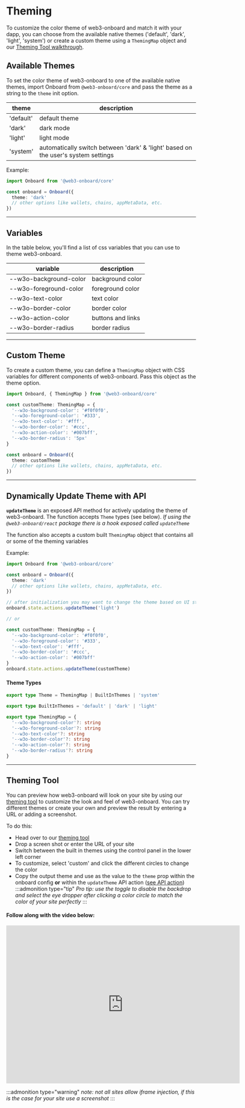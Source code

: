 # Theming

To customize the color theme of web3-onboard and match it with your dapp, you can choose from the available native themes ('default', 'dark', 'light', 'system') or create a custom theme using a `ThemingMap` object and our [Theming Tool walkthrough](#theming-tool).

## Available Themes

To set the color theme of web3-onboard to one of the available native themes, import Onboard from `@web3-onboard/core` and pass the theme as a string to the `theme` init option.

| theme     | description                                                                       |
| --------- | --------------------------------------------------------------------------------- |
| 'default' | default theme                                                                     |
| 'dark'    | dark mode                                                                         |
| 'light'   | light mode                                                                        |
| 'system'  | automatically switch between 'dark' & 'light' based on the user's system settings |

Example:

```typescript
import Onboard from '@web3-onboard/core'

const onboard = Onboard({
  theme: 'dark'
  // other options like wallets, chains, appMetaData, etc.
})
```

---

## Variables

In the table below, you'll find a list of css variables that you can use to theme web3-onboard.

| variable               | description       |
| ---------------------- | ----------------- |
| --w3o-background-color | background color  |
| --w3o-foreground-color | foreground color  |
| --w3o-text-color       | text color        |
| --w3o-border-color     | border color      |
| --w3o-action-color     | buttons and links |
| --w3o-border-radius    | border radius     |

---

## Custom Theme

To create a custom theme, you can define a `ThemingMap` object with CSS variables for different components of web3-onboard. Pass this object as the theme option.

```typescript copy
import Onboard, { ThemingMap } from '@web3-onboard/core'

const customTheme: ThemingMap = {
  '--w3o-background-color': '#f0f0f0',
  '--w3o-foreground-color': '#333',
  '--w3o-text-color': '#fff',
  '--w3o-border-color': '#ccc',
  '--w3o-action-color': '#007bff',
  '--w3o-border-radius': '5px'
}

const onboard = Onboard({
  theme: customTheme
  // other options like wallets, chains, appMetaData, etc.
})
```

---

## Dynamically Update Theme with API

**`updateTheme`** is an exposed API method for actively updating the theme of web3-onboard. The function accepts `Theme` types (see below).
_If using the `@web3-onboard/react` package there is a hook exposed called `updateTheme`_

The function also accepts a custom built `ThemingMap` object that contains all or some of the theming variables

Example:

```typescript copy
import Onboard from '@web3-onboard/core'

const onboard = Onboard({
  theme: 'dark'
  // other options like wallets, chains, appMetaData, etc.
})

// after initialization you may want to change the theme based on UI state
onboard.state.actions.updateTheme('light')

// or

const customTheme: ThemingMap = {
  '--w3o-background-color': '#f0f0f0',
  '--w3o-foreground-color': '#333',
  '--w3o-text-color': '#fff',
  '--w3o-border-color': '#ccc',
  '--w3o-action-color': '#007bff'
}
onboard.state.actions.updateTheme(customTheme)
```

#### Theme Types

```typescript
export type Theme = ThemingMap | BuiltInThemes | 'system'

export type BuiltInThemes = 'default' | 'dark' | 'light'

export type ThemingMap = {
  '--w3o-background-color'?: string
  '--w3o-foreground-color'?: string
  '--w3o-text-color'?: string
  '--w3o-border-color'?: string
  '--w3o-action-color'?: string
  '--w3o-border-radius'?: string
}
```

---

## Theming Tool

You can preview how web3-onboard will look on your site by using our [theming tool](/theming-tool) to customize the look and feel of web3-onboard. You can try different themes or create your own and preview the result by entering a URL or adding a screenshot.

To do this:

- Head over to our [theming tool](/theming-tool)
- Drop a screen shot or enter the URL of your site
- Switch between the built in themes using the control panel in the lower left corner
- To customize, select 'custom' and click the different circles to change the color
- Copy the output theme and use as the value to the `theme` prop within the onboard config **or** within the `updateTheme` API action ([see API action](#dynamically-update-theme-with-api))
  :::admonition type="tip"
  _Pro tip: use the toggle to disable the backdrop and select the eye dropper after clicking a color circle to match the color of your site perfectly_
  :::

#### Follow along with the video below:

<iframe width="620" height="420" src="https://www.youtube.com/embed/UsBdlQpb_kA" title="YouTube video player" frameborder="0" allow="accelerometer; autoplay; clipboard-write; encrypted-media; gyroscope; picture-in-picture; web-share" allowfullscreen></iframe>

:::admonition type="warning"
_note: not all sites allow iframe injection, if this is the case for your site use a screenshot_
:::
